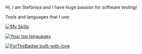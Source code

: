 Hi, I am Stefaniya and I have huge passion for software testing!


Tools and languages that I use:


[![My Skills](https://skillicons.dev/icons?i=cs,js,html,css,postman,docker,dotnet,visualstudio,vscode,nodejs,github,selenium,grafana,prometheus,jenkins,mongodb,mysql,windows,wordpress)](https://skillicons.dev)



[![Your top languages](https://github-readme-stats.vercel.app/api/top-langs/?username=StefRuseva88&theme=gruvbox)](https://github.com/anuraghazra/github-readme-stats)


[![ForTheBadge built-with-love](http://ForTheBadge.com/images/badges/built-with-love.svg)](https://GitHub.com/Naereen/)
